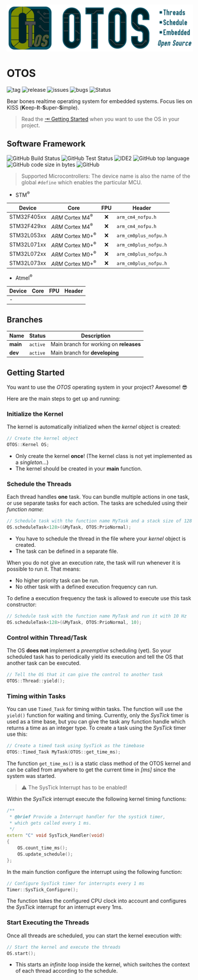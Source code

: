 ![OTOS Logo Header](doc/img/OTOS_Header.png)

# OTOS
![tag](https://img.shields.io/github/v/tag/SebastianOberschwendtner/otos?color=green)
![release](https://img.shields.io/github/v/release/SebastianOberschwendtner/otos?color=green)
![issues](https://img.shields.io/github/issues-raw/SebastianOberschwendtner/otos)
![bugs](https://img.shields.io/github/issues/SebastianOberschwendtner/otos/bug?color=red)
![Status](https://img.shields.io/badge/Status-Developing-yellowgreen)

Bear bones realtime operating system for embedded systems. Focus lies on KISS (**K**eep-**I**t-**S**uper-**S**imple).

> Read the [&rarrb; Getting Started](#getting-started) when you want to use the OS in your project.

## Software Framework
![GitHub Build Status](https://img.shields.io/github/workflow/status/SebastianOberschwendtner/otos/Build%20Firmware)
![GitHub Test Status](https://img.shields.io/github/workflow/status/SebastianOberschwendtner/otos/Unit%20Test?label=test)
![IDE2](https://img.shields.io/static/v1?label=IDE&message=VSCode&color=yellowgreen)
![GitHub top language](https://img.shields.io/github/languages/top/SebastianOberschwendtner/otos?color=brightgreen)
![GitHub code size in bytes](https://img.shields.io/github/languages/code-size/SebastianOberschwendtner/otos)
![GitHub](https://img.shields.io/github/license/SebastianOberschwendtner/otos)

> Supported Microcontrollers:
The device name is also the name of the global `#define` which enables the particular MCU.
- STM<sup>&reg;</sub>

|Device | Core | FPU | Header |
|---|---|:---:|---|
|STM32F405xx|*ARM* Cortex M4<sup>&reg;</sub>|:x:|`arm_cm4_nofpu.h`|
|STM32F429xx|*ARM* Cortex M4<sup>&reg;</sub>|:x:|`arm_cm4_nofpu.h`|
|STM32L053xx|*ARM* Cortex M0+<sup>&reg;</sub>|:x:|`arm_cm0plus_nofpu.h`|
|STM32L071xx|*ARM* Cortex M0+<sup>&reg;</sub>|:x:|`arm_cm0plus_nofpu.h`|
|STM32L072xx|*ARM* Cortex M0+<sup>&reg;</sub>|:x:|`arm_cm0plus_nofpu.h`|
|STM32L073xx|*ARM* Cortex M0+<sup>&reg;</sub>|:x:|`arm_cm0plus_nofpu.h`|

- Atmel<sup>&reg;</sub>

|Device | Core | FPU | Header |
|---|---|:---:|---|
|-|||

## Branches
|Name|Status|Description|
|---|---|---|
|**main**|`active`| Main branch for working on **releases**|
|**dev**|`active`| Main branch for **developing**|

## Getting Started
You want to use the *OTOS* operating system in your project? Awesome! :sunglasses:

Here are the main steps to get up and running:

### Initialize the Kernel
The kernel is automatically initialized when the *kernel* object is created:
```cpp
// Create the kernel object
OTOS::Kernel OS;
```
- Only create the kernel **once**! (The kernel class is not yet implemented as a *singleton*...)
- The kernel should be created in your **main** function.

### Schedule the Threads
Each thread handles **one** task. You can bundle multiple actions in one task, or use separate tasks for each action.
The tasks are scheduled using their *function name*:
```cpp
// Schedule task with the function name MyTask and a stack size of 128 bytes
OS.scheduleTask<128>(&MyTask, OTOS:PrioNormal);
```
- You have to schedule the thread in the file where your *kernel* object is created.
- The task can be defined in a separate file.

When you do not give an execution rate, the task will run whenever it is possible to run it.
That means:
- No higher priority task can be run.
- No other task with a defined execution frequency can run.

To define a execution frequency the task is allowed to execute use this task constructor:
```cpp
// Schedule task with the function name MyTask and run it with 10 Hz
OS.scheduleTask<128>(&MyTask, OTOS:PrioNormal, 10);
```

### Control within Thread/Task
The OS **does not** implement a *preemptive* scheduling (yet). So your scheduled task has
to periodically yield its execution and tell the OS that another task can be executed.
```cpp
// Tell the OS that it can give the control to another task
OTOS::Thread::yield();
```

### Timing within Tasks
You can use `Timed_Task` for timing within tasks.
The function will use the `yield()` function for waiting and timing. 
Currently, only the *SysTick* timer is used as a time base, but you can give the task any function handle which returns a time as an integer type.
To create a task using the *SysTick* timer use this:
```cpp
// Create a timed task using SysTick as the timebase
OTOS::Timed_Task MyTask(OTOS::get_time_ms);
```

The function `get_time_ms()` is a static class method of the OTOS kernel and can be called from anywhere to get the current time in *[ms]* since the system was started.

>:warning: The SysTick Interrupt has to be enabled!

Within the *SysTick* interrupt execute the following kernel timing functions:
```cpp
/** 
 * @brief Provide a Interrupt handler for the systick timer,
 * which gets called every 1 ms.
 */
extern "C" void SysTick_Handler(void)
{
    OS.count_time_ms();
    OS.update_schedule();
};
```
In the main function configure the interrupt using the following function:
```cpp
// Configure SysTick timer for interrupts every 1 ms
Timer::SysTick_Configure();
```
The function takes the configured CPU clock into account and configures the *SysTick* interrupt for an interrupt every 1ms.

### Start Executing the Threads
Once all threads are scheduled, you can start the kernel execution with:
```cpp
// Start the kernel and execute the threads
OS.start();
```
- This starts an *infinite* loop inside the kernel, which switches the context of each thread according to the schedule.
